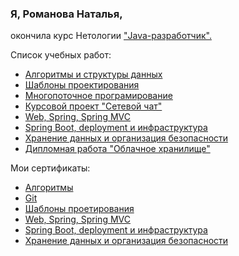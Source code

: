 ### Я, Романова Наталья,
окончила курс Нетологии ["Java-разработчик".](https://netology.ru/programs/java-developer?recommended_by=instant_search)

Список учебных работ:
- [Алгоритмы и структуры данных]()
- [Шаблоны проектирования]()
- [Многопоточное програмирование](https://github.com/romanova-nat/list-multithreading-)
- [Курсовой проект "Сетевой чат"]()
- [Web, Spring, Spring MVC](https://github.com/romanova-nat/list-web_spring_mvc)
- [Spring Boot, deployment и инфраструктура]()
- [Хранение данных и организация безопасности](https://github.com/romanova-nat/list-security)
- [Дипломная работа "Облачное хранилище"](https://github.com/romanova-nat/Cloude)

 Мои сертификаты:
- [Алгоритмы]()
- [Git]()
- [Шаблоны проетирования]()
- [Web, Spring, Spring MVC]()
- [Spring Boot, deployment и инфраструктура]()
- [Хранение данных и организация безопасности]()
